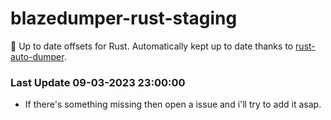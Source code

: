 # blazedumper-rust-staging

🚀 Up to date offsets for Rust. Automatically kept up to date thanks to [rust-auto-dumper](https://github.com/Akandesh/rust-auto-dumper).


### Last Update 09-03-2023 23:00:00
- If there's something missing then open a issue and i'll try to add it asap.